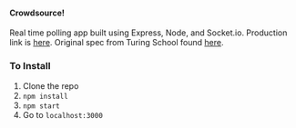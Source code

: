 #### Crowdsource!

Real time polling app built using Express, Node, and Socket.io. Production link is [here](https://warm-anchorage-1924.herokuapp.com/). Original spec from Turing School found [here](https://github.com/turingschool/curriculum/blob/master/source/projects/real_time.markdown).


### To Install
1. Clone the repo
2. `npm install`
3. `npm start`
4. Go to `localhost:3000`

